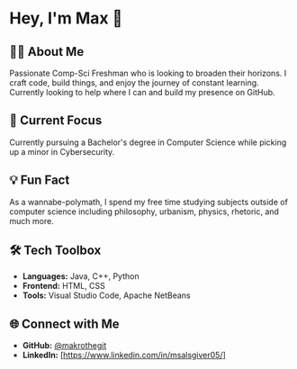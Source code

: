# Hey, I'm Max 👋

## 👨‍💻 About Me

Passionate Comp-Sci Freshman who is looking to broaden their horizons. I craft code, build things, and enjoy the journey of constant learning. Currently looking to help where I can and build my presence on GitHub.

## 🚀 Current Focus

Currently pursuing a Bachelor's degree in Computer Science while picking up a minor in Cybersecurity.

## 💡 Fun Fact

As a wannabe-polymath, I spend my free time studying subjects outside of computer science including philosophy, urbanism, physics, rhetoric, and much more.

## 🛠️ Tech Toolbox

- **Languages:** Java, C++, Python
- **Frontend:** HTML, CSS
- **Tools:** Visual Studio Code, Apache NetBeans

## 🌐 Connect with Me

- **GitHub:** [@makrothegit](https://github.com/makrothegit)
- **LinkedIn:** [https://www.linkedin.com/in/msalsgiver05/]
